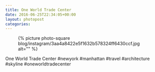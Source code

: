 ```yaml
---
title: One World Trade Center
date: 2016-06-25T22:34:05+00:00
layout: photopost
categories:
---
```


<figure class="photo photo--square">
  {% picture photo-square blog/instagram/3aa4a8422e5f1632b578324ff6430ccf.jpg alt="" %}
</figure>

One World Trade Center
#newyork #manhattan #travel #architecture #skyline #oneworldtradecenter
